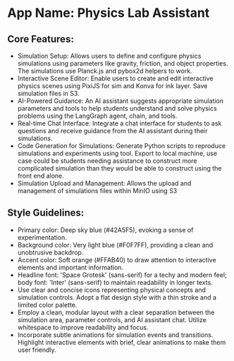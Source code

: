 # **App Name**: Physics Lab Assistant

## Core Features:

- Simulation Setup: Allows users to define and configure physics simulations using parameters like gravity, friction, and object properties. The simulations use Planck.js and pybox2d helpers to work.
- Interactive Scene Editor: Enable users to create and edit interactive physics scenes using PixiJS for sim and Konva for ink layer. Save simulation files in S3.
- AI-Powered Guidance: An AI assistant suggests appropriate simulation parameters and tools to help students understand and solve physics problems using the LangGraph agent, chain, and tools.
- Real-time Chat Interface: Integrate a chat interface for students to ask questions and receive guidance from the AI assistant during their simulations.
- Code Generation for Simulations: Generate Python scripts to reproduce simulations and experiments using tool. Export to local machine, use case could be students needing assistance to construct more complicated simulation than they would be able to construct using the front end alone.
- Simulation Upload and Management: Allows the upload and management of simulations files within MinIO using S3

## Style Guidelines:

- Primary color: Deep sky blue (#42A5F5), evoking a sense of experimentation.
- Background color: Very light blue (#F0F7FF), providing a clean and unobtrusive backdrop.
- Accent color: Soft orange (#FFAB40) to draw attention to interactive elements and important information.
- Headline font: 'Space Grotesk' (sans-serif) for a techy and modern feel; body font: 'Inter' (sans-serif) to maintain readability in longer texts.
- Use clear and concise icons representing physical concepts and simulation controls. Adopt a flat design style with a thin stroke and a limited color palette.
- Employ a clean, modular layout with a clear separation between the simulation area, parameter controls, and AI assistant chat. Utilize whitespace to improve readability and focus.
- Incorporate subtle animations for simulation events and transitions. Highlight interactive elements with brief, clear animations to make them user friendly.